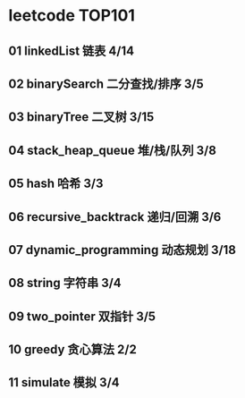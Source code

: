 # leetcode TOP101
## 01 linkedList 链表 4/14
## 02 binarySearch 二分查找/排序 3/5
## 03 binaryTree 二叉树 3/15
## 04 stack_heap_queue 堆/栈/队列 3/8
## 05 hash 哈希 3/3
## 06 recursive_backtrack 递归/回溯 3/6
## 07 dynamic_programming 动态规划 3/18
## 08 string 字符串 3/4
## 09 two_pointer 双指针 3/5
## 10 greedy 贪心算法 2/2
## 11 simulate 模拟 3/4